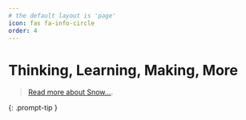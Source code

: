 ```yaml
---
# the default layout is 'page'
icon: fas fa-info-circle
order: 4
---
```


# Thinking, Learning, Making, More

> [Read more about Snow...](https://www.linkedin.com/in/snowwu/).

{: .prompt-tip }
